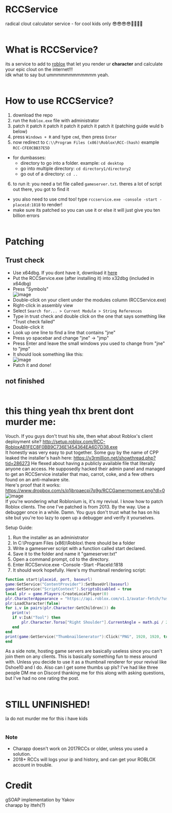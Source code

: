 # RCCService
radical clout calculator service - for cool kids only 😎😎😎😎🤟🤟🤟🤟<br><br>
# What is RCCService?
its a service to add to [roblox](https://roblox.com) that let you render ur **character** and calculate your epic clout on the internet!!!<br>
idk what to say but ummmmmmmmmmmm yeah.<br><br>
# How to use RCCService?
1. download the repo
2. run the `Roblox.exe` file with administrator
3. patch it patch it patch it patch it patch it patch it (patching guide wuld b below)
4. press `Windows + R` and type `cmd`, then press `Enter`
5. now redirect to `C:\\Program Files (x86)\Roblox\RCC-(hash)` example `RCC-CFE0CBB37E5D` <br>
  - for dumbasses:
      - directory to go into a folder. example: `cd desktop`
      - go into multiple directory: `cd directory1/directory2`
      - go out of a directory: `cd ..`
6. to run it: you need a txt file called `gameserver.txt`. theres a lot of script out there, you got to find it
- you also need to use cmd too! type `rccservice.exe -console -start -placeid:1818` to render!
- make sure its patched so you can use it or else it will just give you ten billion errors
<br><br>
# Patching
## Trust check
- Use x64dbg. If you dont have it, download it [here](https://x64dbg.com)
- Put the RCCService.exe (after installing it) into x32dbg (included in x64dbg)
- Press "Symbols"<br>
![image](https://user-images.githubusercontent.com/92669198/143044145-65e2a5ad-e0c0-4790-85e7-773f0257736f.png)<br>
- Double-click on your client under the modules column (RCCService.exe)
- Right-click in assembly view
- Select `Search for... > Current Module > String References`
- Type in trust check and double click on the one that says something like "Trust check failed"
- Double-click it
- Look up one line to find a line that contains "jne"
- Press yo spacebar and change "jne" -> "jmp"
- Press Enter and leave the small windows you used to change from "jne" to "jmp"
- It should look something like this:<br>
![image](https://user-images.githubusercontent.com/92669198/143044964-4886fa06-bb1e-4b23-ae65-4442b8a8d586.png)<br>
- Patch it and done!
## not finished <br><br>
# this thing yeah thx brent dont murder me:
Vouch.
If you guys don't trust his site, then what about Roblox's client deployment site?
http://setup.roblox.com/RCC-RobloxAB1FEC8F0BB9C736E1454364EA6D7D38.exe <br>
It honestly was very easy to put together. Some guy by the name of CPP leaked the installer's hash here: https://v3rmillion.net/showthread.php?tid=286273 He flexed about having a publicly available file that literally anyone can access. He supposedly hacked their admin panel and managed to get an RCCService installer that mao, carrot, coke, and a few others found on an anti-malware site. <br>
Here's proof that it works:  https://www.dropbox.com/s/p1jbrpaecpi7q9g/RCCGamermoment.png?dl=0 <br>
![image](https://user-images.githubusercontent.com/92669198/143527879-258328b1-cb80-40f9-a9d9-d30ef3596e3c.png) <br>
If you're wondering what Roblonium is, it's my revival. I know how to patch Roblox clients. The one I've patched is from 2013.
By the way. Use a debugger once in a while. Damn. You guys don't trust what he has on his site but you're too lazy to open up a debugger and verify it yourselves.

Setup Guide:
1. Run the installer as an administrator
2. In C:\Program Files (x86)\Roblox\ there should be a folder
3. Write a gameserver script with a function called start declared.
4. Save it to the folder and name it "gameserver.txt"
5. Open a command prompt, cd to the directory.
6. Enter RCCService.exe -Console -Start -PlaceId:1818
7. It should work hopefully.
Here's my thumbnail rendering script:
```lua
function start(placeid, port, baseurl)
game:GetService("ContentProvider"):SetBaseUrl(baseurl)
game:GetService("ScriptContext").ScriptsDisabled = true
local plr = game.Players:CreateLocalPlayer(0)
plr.CharacterAppearance = "https://api.roblox.com/v1.1/avatar-fetch/?userId=15491471"
plr:LoadCharacter(false)
for i,v in pairs(plr.Character:GetChildren()) do
   print(v)
   if v:IsA("Tool") then
       plr.Character.Torso["Right Shoulder"].CurrentAngle = math.pi / 2
   end
end
print(game:GetService("ThumbnailGenerator"):Click("PNG", 1920, 1920, true))
end
```
As a side note, hosting game servers are basically useless since you can't join them on any clients. This is basically something fun to mess around with. Unless you decide to use it as a thumbnail renderer for your revival like Dshoe10 and I do.
Also can I get some thumbs up pls? I've had like three people DM me on Discord thanking me for this along with asking questions, but I've had no one rating the post.<br><br>

# STILL UNFINISHED!
la do not murder me for this i have kids <br><br>
### Note
- Charapp doesn't work on 2017RCCs or older, unless you used a solution.
- 2018+ RCCs will logs your ip and history, and can get your ROBLOX account in trouble.
# Credit
gSOAP implementation by Yakov <br>
charapp by itteh(?)
